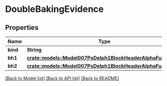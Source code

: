 # DoubleBakingEvidence

## Properties

Name | Type | Description | Notes
------------ | ------------- | ------------- | -------------
**kind** | **String** |  | 
**bh1** | [**crate::models::Model007PsDelph1BlockHeaderAlphaFullHeader**](007-PsDELPH1.block_header.alpha.full_header.md) |  | 
**bh2** | [**crate::models::Model007PsDelph1BlockHeaderAlphaFullHeader**](007-PsDELPH1.block_header.alpha.full_header.md) |  | 

[[Back to Model list]](../README.md#documentation-for-models) [[Back to API list]](../README.md#documentation-for-api-endpoints) [[Back to README]](../README.md)


